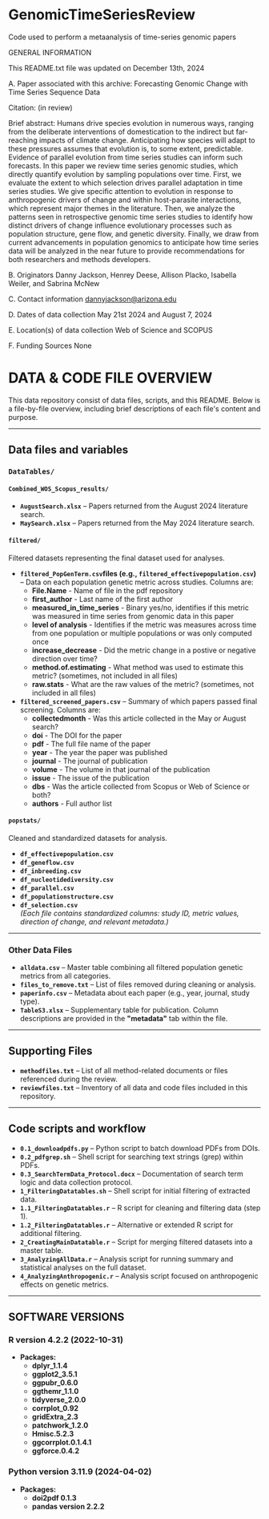 # GenomicTimeSeriesReview
Code used to perform a metaanalysis of time-series genomic papers

GENERAL INFORMATION

This README.txt file was updated on December 13th, 2024

A. Paper associated with this archive: Forecasting Genomic Change with Time Series Sequence Data

Citation: (in review)

Brief abstract: Humans drive species evolution in numerous ways, ranging from the deliberate interventions of domestication to the indirect but far-reaching impacts of climate change. Anticipating how species will adapt to these pressures assumes that evolution is, to some extent, predictable. Evidence of parallel evolution from time series studies can inform such forecasts. In this paper we review time series genomic studies, which directly quantify evolution by sampling populations over time. First, we evaluate the extent to which selection drives parallel adaptation in time series studies. We give specific attention to evolution in response to anthropogenic drivers of change and within host-parasite interactions, which represent major themes in the literature. Then, we analyze the patterns seen in retrospective genomic time series studies to identify how distinct drivers of change influence evolutionary processes such as population structure, gene flow, and genetic diversity. Finally, we draw from current advancements in population genomics to anticipate how time series data will be analyzed in the near future to provide recommendations for both researchers and methods developers.

B. Originators
Danny Jackson, Henrey Deese, Allison Placko, Isabella Weiler, and Sabrina McNew

C. Contact information
dannyjackson@arizona.edu

D. Dates of data collection
May 21st 2024 and August 7, 2024

E. Location(s) of data collection
Web of Science and SCOPUS

F. Funding Sources
None


# DATA & CODE FILE OVERVIEW
This data repository consist of data files, scripts, and this README. Below is a file-by-file overview, including brief descriptions of each file's content and purpose.

---

## Data files and variables
### `DataTables/`

#### `Combined_WOS_Scopus_results/`
- **`AugustSearch.xlsx`** – Papers returned from the August 2024 literature search.
- **`MaySearch.xlsx`** – Papers returned from the May 2024 literature search.


#### `filtered/`
Filtered datasets representing the final dataset used for analyses.
- **`filtered_PopGenTerm.csv`files (e.g., `filtered_effectivepopulation.csv`)**  – Data on each population genetic metric across studies. Columns are:
    - **File.Name** - Name of file in the pdf repository
    - **first_author** - Last name of the first author 
    - **measured_in_time_series** - Binary yes/no, identifies if this metric was measured in time series from genomic data in this paper
    - **level of analysis** - Identifies if the metric was measures across time from one population or multiple populations or was only computed once
    - **increase_decrease** - Did the metric change in a postive or negative direction over time?
    - **method.of.estimating** - What method was used to estimate this metric? (sometimes, not included in all files) 
    - **raw.stats** - What are the raw values of the metric? (sometimes, not included in all files)
- **`filtered_screened_papers.csv`** – Summary of which papers passed final screening. Columns are:
    - **collectedmonth** - Was this article collected in the May or August search?
    - **doi** - The DOI for the paper
    - **pdf** - The full file name of the paper
    - **year** - The year the paper was published
    - **journal** - The journal of publication
    - **volume** - The volume in that journal of the publication
    - **issue** - The issue of the publication
    - **dbs** - Was the article collected from Scopus or Web of Science or both?
    - **authors** - Full author list

#### `popstats/`
Cleaned and standardized datasets for analysis.
- **`df_effectivepopulation.csv`**
- **`df_geneflow.csv`**
- **`df_inbreeding.csv`**
- **`df_nucleotidediversity.csv`**
- **`df_parallel.csv`**
- **`df_populationstructure.csv`**
- **`df_selection.csv`**  
*(Each file contains standardized columns: study ID, metric values, direction of change, and relevant metadata.)*

---

### Other Data Files
- **`alldata.csv`** – Master table combining all filtered population genetic metrics from all categories.
- **`files_to_remove.txt`** – List of files removed during cleaning or analysis.
- **`paperinfo.csv`** – Metadata about each paper (e.g., year, journal, study type).
- **`TableS3.xlsx`** – Supplementary table for publication. Column descriptions are provided in the **"metadata"** tab within the file.

---



## Supporting Files

- **`methodfiles.txt`** – List of all method-related documents or files referenced during the review.
- **`reviewfiles.txt`** – Inventory of all data and code files included in this repository.

---
    
## Code scripts and workflow

- **`0.1_downloadpdfs.py`** – Python script to batch download PDFs from DOIs.
- **`0.2_pdfgrep.sh`** – Shell script for searching text strings (grep) within PDFs.
- **`0.3_SearchTermData_Protocol.docx`** – Documentation of search term logic and data collection protocol.
- **`1_FilteringDatatables.sh`** – Shell script for initial filtering of extracted data.
- **`1.1_FilteringDatatables.r`** – R script for cleaning and filtering data (step 1).
- **`1.2_FilteringDatatables.r`** – Alternative or extended R script for additional filtering.
- **`2_CreatingMainDatatable.r`** – Script for merging filtered datasets into a master table.
- **`3_AnalyzingAllData.r`** – Analysis script for running summary and statistical analyses on the full dataset.
- **`4_AnalyzingAnthropogenic.r`** – Analysis script focused on anthropogenic effects on genetic metrics.

---

## SOFTWARE VERSIONS
### **R version 4.2.2 (2022-10-31)**
- **Packages:**
    - **dplyr_1.1.4** 
    - **ggplot2_3.5.1** 
    - **ggpubr_0.6.0** 
    - **ggthemr_1.1.0** 
    - **tidyverse_2.0.0** 
    - **corrplot_0.92** 
    - **gridExtra_2.3** 
    - **patchwork_1.2.0** 
    - **Hmisc.5.2.3** 
    - **ggcorrplot.0.1.4.1** 
    - **ggforce.0.4.2** 

### **Python version 3.11.9 (2024-04-02)**
- **Packages:**
    - **doi2pdf 0.1.3**
    - **pandas version 2.2.2**
